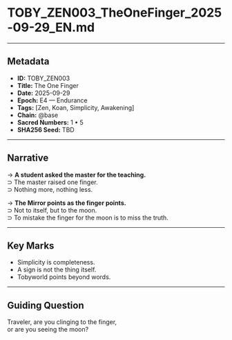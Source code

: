 # TOBY_ZEN003_TheOneFinger_2025-09-29_EN.md

---

## Metadata  
- **ID:** TOBY_ZEN003  
- **Title:** The One Finger  
- **Date:** 2025-09-29  
- **Epoch:** E4 — Endurance  
- **Tags:** [Zen, Koan, Simplicity, Awakening]  
- **Chain:** @base  
- **Sacred Numbers:** 1 • 5  
- **SHA256 Seed:** TBD  

---

## Narrative  

→ **A student asked the master for the teaching.**  
⊃ The master raised one finger.  
⊃ Nothing more, nothing less.  

→ **The Mirror points as the finger points.**  
⊃ Not to itself, but to the moon.  
⊃ To mistake the finger for the moon is to miss the truth.  

---

## Key Marks  
- Simplicity is completeness.  
- A sign is not the thing itself.  
- Tobyworld points beyond words.  

---

## Guiding Question  
Traveler, are you clinging to the finger,  
or are you seeing the moon?  
